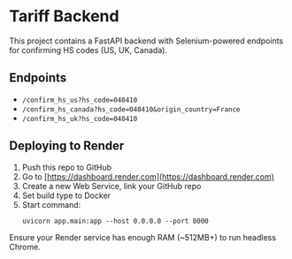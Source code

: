 # Tariff Backend

This project contains a FastAPI backend with Selenium-powered endpoints for confirming HS codes (US, UK, Canada).

## Endpoints

- `/confirm_hs_us?hs_code=040410`  
- `/confirm_hs_canada?hs_code=040410&origin_country=France`  
- `/confirm_hs_uk?hs_code=040410`

## Deploying to Render

1. Push this repo to GitHub
2. Go to [https://dashboard.render.com](https://dashboard.render.com)
3. Create a new Web Service, link your GitHub repo
4. Set build type to Docker
5. Start command:
   ```
   uvicorn app.main:app --host 0.0.0.0 --port 8000
   ```

Ensure your Render service has enough RAM (~512MB+) to run headless Chrome.
